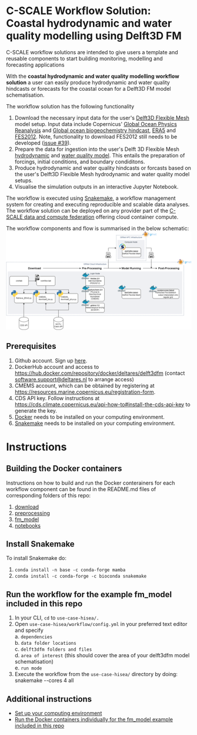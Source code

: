# C-SCALE Workflow Solution: Coastal hydrodynamic and water quality modelling using Delft3D FM

C-SCALE workflow solutions are intended to give users a template and reusable components to start building monitoring, modelling and forecasting applications

With the **coastal hydrodynamic and water quality modelling workflow solution** a user can easily produce hydrodynamic and water quality hindcasts or forecasts for the coastal ocean for a Delft3D FM model schematisation.

The workflow solution has the following functionality

1. Download the necessary input data for the user's [Delft3D Flexible Mesh](https://www.deltares.nl/en/software/delft3d-flexible-mesh-suite/) model setup. Input data include Copernicus' [Global Ocean Physics Reanalysis](https://resources.marine.copernicus.eu/product-download/GLOBAL_REANALYSIS_PHY_001_030) and [Global ocean biogeochemistry hindcast](https://resources.marine.copernicus.eu/product-download/GLOBAL_REANALYSIS_BIO_001_029), [ERA5](https://cds.climate.copernicus.eu/cdsapp#!/dataset/reanalysis-era5-single-levels?tab=form) and [FES2012](https://www.aviso.altimetry.fr/es/data/products/auxiliary-products/global-tide-fes/description-fes2012.html). Note, functionality to download FES2012 still needs to be developed ([issue #39](https://github.com/c-scale-community/use-case-hisea/issues/39)).
2. Prepare the data for ingestion into the user's Delft 3D Flexible Mesh [hydrodynamic](https://www.deltares.nl/en/software/module/d-flow-flexible-mesh/) and [water quality model](https://www.deltares.nl/en/software/module/d-water-quality/). This entails the preparation of forcings, initial conditions, and boundary condiditons.
3. Produce hydrodynamic and water quality hindcasts or forcasts based on the user's Delft3D Flexible Mesh hydrodynamic and water quality model setups.
4. Visualise the simulation outputs in an interactive Jupyter Notebook.

The workflow is executed using [Snakemake](https://snakemake.readthedocs.io/en/stable/index.html), a workflow management system for creating and executing reproducible and scalable data analyses. The workflow solution can be deployed on any provider part of the [C-SCALE data and compute federation](https://c-scale.eu/) offering cloud container compute.

The workflow components and flow is summarised in the below schematic:
![workflow](./img/cloud_hpc_workflow.png)

## Prerequisites
1. Github account. Sign up [here](https://github.com/signup).
2. DockerHub account and access to https://hub.docker.com/repository/docker/deltares/delft3dfm (contact software.support@deltares.nl to arrange access)
3. CMEMS account, which can be obtained by registering at <https://resources.marine.copernicus.eu/registration-form>.
4. CDS API key. Follow instructions at <https://cds.climate.copernicus.eu/api-how-to#install-the-cds-api-key> to generate the key.
5. [Docker](https://www.docker.com/) needs to be installed on your computing environment.
6. [Snakemake](https://snakemake.readthedocs.io/en/stable/index.html) needs to be installed on your computing environment.

# Instructions

## Building the Docker containers
Instructions on how to build and run the Docker conterainers for each workflow component can be found in the README.md files of corresponding folders of this repo:

1. [download](https://github.com/c-scale-community/use-case-hisea/tree/main/scripts/download)
2. [preprocessing](https://github.com/c-scale-community/use-case-hisea/tree/main/scripts/preprocessing)
3. [fm_model](https://github.com/c-scale-community/use-case-hisea/tree/main/fm_model)
4. [notebooks](https://github.com/c-scale-community/use-case-hisea/tree/main/notebooks)

## Install Snakemake
To install Snakemake do:

1. `conda install -n base -c conda-forge mamba` 
2. `conda install -c conda-forge -c bioconda snakemake`

## Run the workflow for the example fm_model included in this repo
1. In your CLI, `cd` to `use-case-hisea/.`
2. Open `use-case-hisea/workflow/config.yml` in your preferred text editor and specify \
    a. `dependencies` \
    b. `data folder locations` \
    c. `delft3dfm folders and files` \
    d. `area of interest` (this should cover the area of your delft3dfm model schematisation) \
    e. `run mode` 
3. Execute the workflow from the `use-case-hisea/` directory by doing:
    snakemake --cores 4 all

## Additional instructions
* [Set up your computing environment](https://github.com/c-scale-community/use-case-hisea/blob/main/README-setup_compute.md)
* [Run the Docker containers individually for the fm_model example included in this repo](https://github.com/c-scale-community/use-case-hisea/blob/main/README_run_fm_model_example.md)

